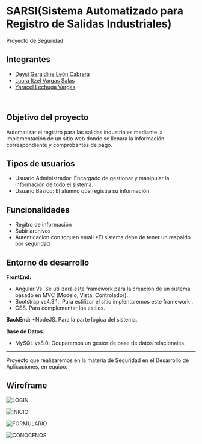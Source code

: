 # SARSI(Sistema Automatizado para Registro de Salidas Industriales)
Proyecto de Seguridad
## Integrantes 
* [Deysi Geraldine León Cabrera](https://github.com/geraldineleon)
* [Laura Itzel Vargas Salas](https://github.com/Lau16Itzel)
* [Yaracel Lechuga Vargas](https://github.com/Yaracel0599)
<br>

## Objetivo del proyecto
Automatizar el registro para las salidas industriales mediante la implementación de un sitio web donde se llenara la información correspondiente y comprobantes de pago. 
<br>

## Tipos de usuarios
* Usuario Administrador: Encargado de gestionar y manipular la información de todo el sistema.
* Usuario Básico: El alumno que registra su información.

## Funcionalidades
* Regitro de información
* Subir archivos
* Autenticacion con toquen email
*El sistema debe de tener un respaldo por seguridad
## Entorno de desarrollo
<strong>FrontEnd:</strong>
* Angular Vs. Se utilizará este framework para la creación de un sistema basado en MVC (Modelo, Vista, Controlador).
* Bootstrap vs4.3.1.: Para estilizar el sitio implentaremos este framework .
* CSS. Para complementar los estilos.

<strong>BackEnd:</strong>
*NodeJS. Para la parte lógica del sistema.

<strong>Base de Datos:</strong>

* MySQL vs8.0: Ocuparemos un gestor de base de datos relacionales.

<hr>

Proyecto que realizaremos en la materia de Seguridad en el Desarrollo de Aplicaciones, en equipo.


## Wireframe

![LOGIN](https://user-images.githubusercontent.com/79295089/111922814-ab940f00-8a61-11eb-97a2-159616c918ad.png)

![INICIO](https://user-images.githubusercontent.com/79295089/111922818-b2bb1d00-8a61-11eb-9215-76ba3f50abbd.png)

![FORMULARIO](https://user-images.githubusercontent.com/79295089/111922828-c070a280-8a61-11eb-9eef-f28755316ba3.png)

![CONOCENOS](https://user-images.githubusercontent.com/79295089/111922860-fd3c9980-8a61-11eb-9d8d-146ad83d5834.png)







